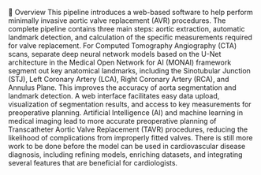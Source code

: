 🌟 Overview
This pipeline introduces a web-based software to help perform minimally invasive aortic valve replacement (AVR) procedures. The complete pipeline contains three main steps: aortic extraction, automatic landmark
detection, and calculation of the specific measurements required for valve replacement. 
For Computed Tomography Angiography (CTA) scans, separate deep neural network models based on the U-Net architecture in the Medical Open Network for AI (MONAI) framework segment out key anatomical landmarks,
including the Sinotubular Junction (STJ), Left Coronary Artery (LCA), Right Coronary Artery (RCA), and Annulus Plane. 
This improves the accuracy of aorta segmentation and landmark detection. A web interface facilitates easy data upload, visualization of segmentation results, and access to key measurements for preoperative planning.
Artificial Intelligence (AI) and machine learning in medical imaging lead to more accurate preoperative planning of Transcatheter Aortic Valve Replacement (TAVR) procedures, reducing the likelihood of complications
from improperly fitted valves.
There is still more work to be done before the model can be used in cardiovascular disease diagnosis, including refining models, enriching datasets, and integrating several features
that are beneficial for cardiologists.
